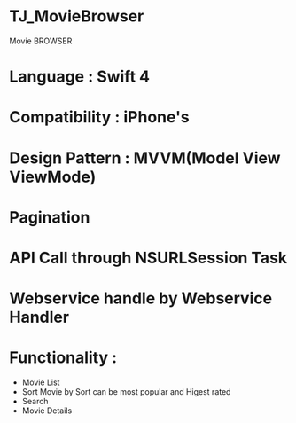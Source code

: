 # TJ_MovieBrowser
Movie BROWSER

# Language : Swift 4
# Compatibility : iPhone's
# Design Pattern : MVVM(Model View ViewMode)
# Pagination
# API Call through NSURLSession Task
# Webservice handle by Webservice Handler 
# Functionality : 
  - Movie List
  - Sort Movie by Sort can be most popular and Higest rated
  - Search
  - Movie Details
  
  
  
  
